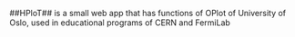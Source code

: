 ##HPloT##
is a small web app that has functions of OPlot of University of Oslo, used in educational programs of CERN and FermiLab
